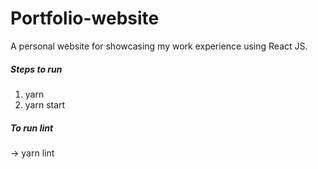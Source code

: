 # Portfolio-website

A personal website for showcasing my work experience using React JS.

##### Steps to run #####
1. yarn
2. yarn start

##### To run lint #####
-> yarn lint
